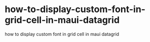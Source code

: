 # how-to-display-custom-font-in-grid-cell-in-maui-datagrid
how to display custom font in grid cell in maui datagrid
